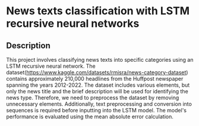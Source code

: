 # News texts classification with LSTM recursive neural networks

## Description

This project involves classifying news texts into specific categories using an LSTM recursive neural network. The dataset(https://www.kaggle.com/datasets/rmisra/news-category-dataset) contains approximately 210,000 headlines from the Huffpost newspaper spanning the years 2012-2022. The dataset includes various elements, but only the news title and the brief description will be used for identifying the news type. Therefore, we need to preprocess the dataset by removing unnecessary elements. Additionally, text preprocessing and conversion into sequences is required before inputting into the LSTM model. The model's performance is evaluated using the mean absolute error calculation.
